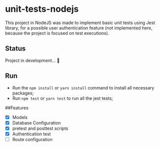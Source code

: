 # unit-tests-nodejs
This project in NodeJS was made to implement basic unit tests using Jest library, for a possible user authentication feature (not implemented here, because the project is focused on test executions).

## Status
Project in development... :rocket:

## Run
- Run the `npm install` or `yarn install` command to install all necessary packages;
- Run `npm test` or `yarn test` to run all the jest tests;

##Features
- [x] Models
- [x] Database Configuration
- [x] pretest and posttest scripts
- [x] Authentication test
- [ ] Route configuration

